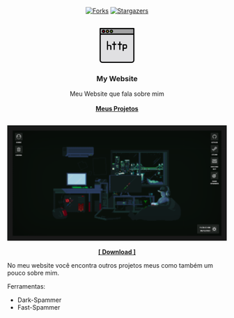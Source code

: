 <!----- FORKS - STARTS ----->

<div align="center">
  
[![Forks][forks-shield]][forks-url]
[![Stargazers][stars-shield]][stars-url]

</div>



<!----- LOGO INICIAL ----->

<br />
<div align="center">
  <a href="https://github.com/0DarkMode0/0DarkMode0.github.io">
    <img src="imagens/logo.png" alt="Logo" width="80" height="80">
  </a>

  <h3 align="center">My Website</h3>

  <p align="center">
    Meu Website que fala sobre mim
    <br />
    <br />
    <a href="https://github.com/0DarkMode0?tab=repositories"><strong>Meus Projetos</strong></a>
  </p>
</div>



<!----- INICIO PROJETO ----->

##
<div align="center">

![Product Name Screen Shot][product-screenshot]

<a href="https://github.com/0DarkMode0/0DarkMode0.github.io"><strong>[ Download ]</strong></a>

</div>

No meu website você encontra outros projetos meus como também um pouco sobre mim.

Ferramentas:
* Dark-Spammer
* Fast-Spammer



<!-- LINKS - IMAGENS -->
[forks-shield]: https://img.shields.io/github/forks/0DarkMode0/0DarkMode0.github.io.svg?style=for-the-badge
[forks-url]: https://github.com/0DarkMode0/0DarkMode0.github.io/network/members
[stars-shield]: https://img.shields.io/github/stars/0DarkMode0/0DarkMode0.github.io.svg?style=for-the-badge
[stars-url]: https://github.com/0DarkMode0/0DarkMode0.github.io/stargazers
[product-screenshot]: imagens/projeto.png
